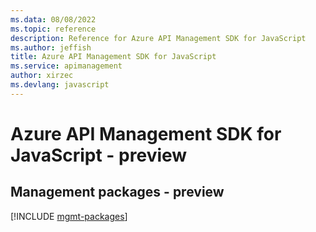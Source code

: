 ```yaml
---
ms.data: 08/08/2022
ms.topic: reference
description: Reference for Azure API Management SDK for JavaScript
ms.author: jeffish
title: Azure API Management SDK for JavaScript
ms.service: apimanagement
author: xirzec
ms.devlang: javascript
---
```

# Azure API Management SDK for JavaScript - preview

## Management packages - preview
[!INCLUDE [mgmt-packages](api-management-mgmt-index.md)]